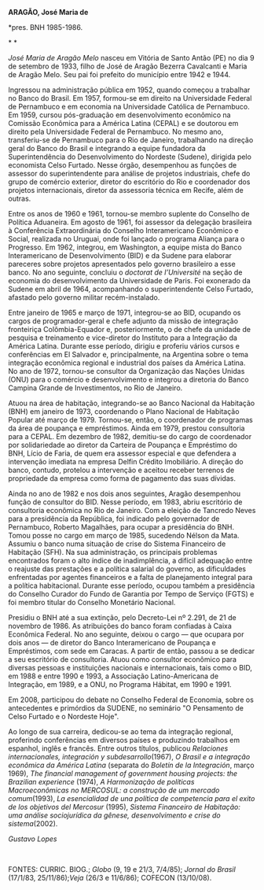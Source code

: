 **ARAGÃO, José Maria de**

\*pres. BNH 1985-1986.

* *

*José Maria de Aragão Melo* nasceu em Vitória de Santo Antão (PE) no dia
9 de setembro de 1933, filho de José de Aragão Bezerra Cavalcanti e
Maria de Aragão Melo. Seu pai foi prefeito do município entre 1942 e
1944.

Ingressou na administração pública em 1952, quando começou a trabalhar
no Banco do Brasil. Em 1957, formou-se em direito na Universidade
Federal de Pernambuco e em economia na Universidade Católica de
Pernambuco. Em 1959, cursou pós-graduação em desenvolvimento econômico
na Comissão Econômica para a América Latina (CEPAL) e se doutorou em
direito pela Universidade Federal de Pernambuco. No mesmo ano,
transferiu-se de Pernambuco para o Rio de Janeiro, trabalhando na
direção geral do Banco do Brasil e integrando a equipe fundadora da
Superintendência do Desenvolvimento do Nordeste (Sudene), dirigida pelo
economista Celso Furtado. Nesse órgão, desempenhou as funções de
assessor do superintendente para análise de projetos industriais, chefe
do grupo de comércio exterior, diretor do escritório do Rio e
coordenador dos projetos internacionais, diretor da assessoria técnica
em Recife, além de outras.

Entre os anos de 1960 e 1961, tornou-se membro suplente do Conselho de
Política Aduaneira. Em agosto de 1961, foi assessor da delegação
brasileira à Conferência Extraordinária do Conselho Interamericano
Econômico e Social, realizada no Uruguai, onde foi lançado o programa
Aliança para o Progresso. Em 1962, integrou, em Washington, a equipe
mista do Banco Interamericano de Desenvolvimento (BID) e da Sudene para
elaborar pareceres sobre projetos apresentados pelo governo brasileiro a
esse banco. No ano seguinte, concluiu o *doctorat de l’Université* na
seção de economia do desenvolvimento da Universidade de Paris. Foi
exonerado da Sudene em abril de 1964, acompanhando o superintendente
Celso Furtado, afastado pelo governo militar recém-instalado.

Entre janeiro de 1965 e março de 1971, integrou-se ao BID, ocupando os
cargos de programador-geral e chefe adjunto da missão de integração
fronteiriça Colômbia-Equador e, posteriormente, o de chefe da unidade de
pesquisa e treinamento e vice-diretor do Instituto para a Integração da
América Latina. Durante esse período, dirigiu e proferiu vários cursos e
conferências em El Salvador e, principalmente, na Argentina sobre o tema
integração econômica regional e industrial dos países da América Latina.
No ano de 1972, tornou-se consultor da Organização das Nações Unidas
(ONU) para o comércio e desenvolvimento e integrou a diretoria do Banco
Campina Grande de Investimentos, no Rio de Janeiro.

Atuou na área de habitação, integrando-se ao Banco Nacional da Habitação
(BNH) em janeiro de 1973, coordenando o Plano Nacional de Habitação
Popular até março de 1979. Tornou-se, então, o coordenador de programas
da área de poupança e empréstimos. Ainda em 1979, prestou consultoria
para a CEPAL. Em dezembro de 1982, demitiu-se do cargo de coordenador
por solidariedade ao diretor da Carteira de Poupança e Empréstimo do
BNH, Lício de Faria, de quem era assessor especial e que defendera a
intervenção imediata na empresa Delfin Crédito Imobiliário. A direção do
banco, contudo, protelou a intervenção e aceitou receber terrenos de
propriedade da empresa como forma de pagamento das suas dívidas.

Ainda no ano de 1982 e nos dois anos seguintes, Aragão desempenhou
função de consultor do BID. Nesse período, em 1983, abriu escritório de
consultoria econômica no Rio de Janeiro. Com a eleição de Tancredo Neves
para a presidência da República, foi indicado pelo governador de
Pernambuco, Roberto Magalhães, para ocupar a presidência do BNH. Tomou
posse no cargo em março de 1985, sucedendo Nélson da Mata. Assumiu o
banco numa situação de crise do Sistema Financeiro de Habitação (SFH).
Na sua administração, os principais problemas encontrados foram o alto
índice de inadimplência, a difícil adequação entre o reajuste das
prestações e a política salarial do governo, as dificuldades enfrentadas
por agentes financeiros e a falta de planejamento integral para a
política habitacional. Durante esse período, ocupou também a presidência
do Conselho Curador do Fundo de Garantia por Tempo de Serviço (FGTS) e
foi membro titular do Conselho Monetário Nacional.

Presidiu o BNH até a sua extinção, pelo Decreto-Lei nº 2.291, de 21 de
novembro de 1986. As atribuições do banco foram confiadas à Caixa
Econômica Federal. No ano seguinte, deixou o cargo — que ocupara por
dois anos — de diretor do Banco Interamericano de Poupança e
Empréstimos, com sede em Caracas. A partir de então, passou a se dedicar
a seu escritório de consultoria. Atuou como consultor econômico para
diversas pessoas e instituições nacionais e internacionais, tais como o
BID, em 1988 e entre 1990 e 1993, a Associação Latino-Americana de
Integração, em 1989, e a ONU, no Programa Hábitat, em 1990 e 1991.

Em 2008, participou do debate no Conselho Federal de Economia, sobre os
antecedentes e primórdios da SUDENE, no seminário "O Pensamento de Celso
Furtado e o Nordeste Hoje".

Ao longo de sua carreira, dedicou-se ao tema da integração regional,
proferindo conferências em diversos países e produzindo trabalhos em
espanhol, inglês e francês. Entre outros títulos, publicou *Relaciones
internacionales, integración y subdesarrollo*(1967), *O Brasil e a
integração econômica da América Latina* (separata do *Boletín de la
Integración*, março 1969), *The financial management of government
housing projects: the Brazilian experience* (1974), *A Harmonização de
políticas Macroeconômicas no MERCOSUL: a construção de um mercado
comum*(1993), *La esencialidad de una política de competencia para el
exito de los objetivos del Mercosur* (1995), *Sistema Financeiro de
Habitação: uma análise sociojurídica da gênese, desenvolvimento e crise
do sistema*(2002).

*Gustavo Lopes*

 

FONTES: CURRIC. BIOG.; *Globo* (9, 19 e 21/3, 7/4/85); *Jornal do
Brasil* (17/1/83, 25/11/86);*Veja* (26/3 e 11/6/86); COFECON (13/10/08).

 
